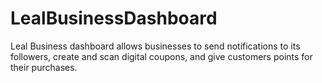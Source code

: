 # LealBusinessDashboard
 Leal Business dashboard allows businesses to send notifications to its followers, create and scan digital coupons,  and give customers points for their purchases.
